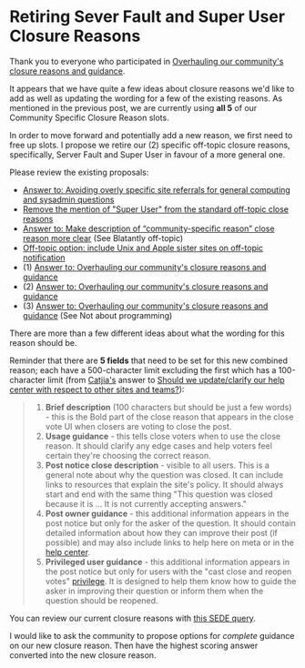 # Retiring Sever Fault and Super User Closure Reasons


Thank you to everyone who participated in [Overhauling our community's closure reasons and guidance](https://meta.stackoverflow.com/q/417008).

It appears that we have quite a few ideas about closure reasons we'd like to add as well as updating the wording for a few of the existing reasons. As mentioned in the previous post, we are currently using __all 5__ of our Community Specific Closure Reason slots.

In order to move forward and potentially add a new reason, we first need to free up slots. I propose we retire our (2) specific off-topic closure reasons, specifically, Server Fault and Super User in favour of a more general one.

Please review the existing proposals:

 - [Answer to: Avoiding overly specific site referrals for general computing and sysadmin questions](https://meta.stackoverflow.com/a/313265)
 - [Remove the mention of "Super User" from the standard off-topic close reasons](https://meta.stackoverflow.com/q/277872)
 - [Answer to: Make description of “community-specific reason” close reason more clear](https://meta.stackoverflow.com/a/412865) (See Blatantly off-topic)
 - [Off-topic option: include Unix and Apple sister sites on off-topic notification](https://meta.stackoverflow.com/q/380370)
 - (1) [Answer to: Overhauling our community's closure reasons and guidance](https://meta.stackoverflow.com/a/417659)
 - (2) [Answer to: Overhauling our community's closure reasons and guidance](https://meta.stackoverflow.com/a/417611)
 - (3) [Answer to: Overhauling our community's closure reasons and guidance](https://meta.stackoverflow.com/a/417732) (See Not about programming)


There are more than a few different ideas about what the wording for this reason should be.

Reminder that there are __5 fields__ that need to be set for this new combined reason; each have a 500-character limit excluding the first which has a 100-character limit (from [Catjia's](https://meta.stackexchange.com/users/284336) answer to [Should we update/clarify our help center with respect to other sites and teams?](https://meta.stackexchange.com/a/362584)):

> 1. **Brief description** (100 characters but should be just a few words) - this is the Bold part of the close reason that appears in the close vote UI when closers are voting to close the post.
> 2. **Usage guidance** - this tells close voters when to use the close reason. It should clarify any edge cases and help voters feel certain they're choosing the correct reason.
> 3. **Post notice close description** - visible to all users. This is a general note about why the question was closed. It can include links to resources that explain the site's policy. It should always start and end with the same thing "This question was closed because it is ... It is not currently accepting answers."
> 4. **Post owner guidance** - this additional information appears in the post notice but only for the asker of the question. It should contain detailed information about how they can improve their post (if possible) and may also include links to help here on meta or in the [help center](https://stackoverflow.com/help).
> 5. **Privileged user guidance** - this additional information appears in the post notice but only for users with the "cast close and reopen votes" [privilege](https://stackoverflow.com/help/privileges/close-questions). It is designed to help them know how to guide the asker in improving their question or inform them when the question should be reopened.

You can review our current closure reasons with [this SEDE query](https://data.stackexchange.com/stackoverflow/query/1573733).

I would like to ask the community to propose options for _complete_ guidance on our new closure reason. Then have the highest scoring answer converted into the new closure reason.